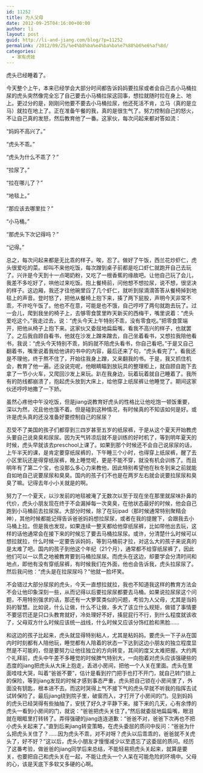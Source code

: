 ```yaml
---
id: 11252
title: 为人父母
date: 2012-09-25T04:16:00+00:00
author: li
layout: post
guid: http://li-and-jiang.com/blog/?p=11252
permalink: /2012/09/25/%e4%b8%ba%e4%ba%ba%e7%88%b6%e6%af%8d/
categories:
  - 家有虎娃
---
```

虎头已经睡着了。

今天整个上午，本来已经学会大部分时间都告诉妈妈要拉尿或者会自己去小马桶拉尿的虎头突然像完全忘了自己要去小马桶拉尿这回事，想拉就随时拉在身上、地上。更过分的是，刚刚问他要不要去小马桶拉尿，他还死活不肯，立马（真的是立马）就拉在地上了。正在准备午餐的我，真的是很生气了。努力控制自己的怒火，不让自己真的发怒，然后教育他了一番。这家伙，每次问起来都对答如流：

“妈妈不高兴了。”

“虎头不乖。”

“虎头为什么不乖了？”

“拉尿了。”

“拉在哪儿了？”

“地毯上。”

“那应该去哪里拉？”

“小马桶。”

“那虎头下次记得吗？”

“记得。”

总之，每次问起来都是无比乖的样子。唉，忍了。做好了午饭，西兰花炒虾仁，虎头很爱吃的菜。却叫不来他吃饭，每次蹭到桌子前都是吃口虾仁就跑开自己去玩了。兴许是今天到十一点喝奶粉，又吃了一根香蕉的缘故吧。让他自己玩了会儿，我差不多吃好了，哄他过来吃饭。抱上餐椅前，问他想不想拉尿，说不想，很坚决的样子。这边厢，我还才往他碗里舀了几个虾仁，就听到尿滴滴答答从餐椅掉到地毯上的声音。登时怒了，把他从餐椅上抱下来，揍了两下屁股，声明今天非常不乖，不许吃午饭了。他也不在意，可能是也不饿，自己哼哼了两句就跑去玩了。过一会儿，爬到我坐的椅子上，去够零食筐里昨天新买的西梅干，嘴里说着：“虎头爱吃这个。”我走过去，说：“虎头今天上午特别不乖，没有零食吃。”把零食筐端开，把他从椅子上抱下来。这家伙又委屈地扁扁嘴，看我不高兴的样子，也就罢了。之后我自顾自看书，他就在沙发上蹭来蹭去，自己坐着看书，又想拉我陪他看书，我说：“虎头今天特别不乖，妈妈就不陪虎头看书，你自己看吧。”于是又自己翻着书，嘴里说着我给他讲的书中的内容，最后还来了句，“虎头看完了”。看我还是不理他，终于熬不住了，开始往我身上蹭，又来翻我的书。于是，我又抓住机会，教育了他一遍。还没说完呢，他眼睛瞄到放玩具的整理柜上，就自顾自跑下去拿了一节小火车，又爬回沙发上来玩。趴在我身边，玩着玩着就自己睡着了。我所有的防线都崩溃了，抱起虎头放到大床上，给他穿上纸尿裤让他睡觉了。期间这家伙还哼哼地撒了一下娇。

虽然心疼他中午没吃饭，但是jiang说教育好虎头的性格比让他吃饱一顿饭重要，深以为然，况且他也饿不着。但是碰到这种情况，有时候真的不知该如何是好。或许是虎头真的还没准备好要控制自己的尿尿？

忍受不了美国的孩子们都穿到三四岁甚至五岁的纸尿裤，于是从这个夏天开始教虎头要自己说臭臭和尿尿。因为天气转凉后就不是训练的好时机了，等到明年夏天的时候，虎头早就该去preschool上课了。如果到那个时候还不会自己说尿尿的话，上午半天的课，是肯定要穿纸尿裤的，下午睡三个小时，也得穿上纸尿裤，醒了去小区里玩还是得穿纸尿裤，晚上睡觉呢，更是不能不穿，就没有机会训练了。而且明年有了第二个宝，也没那么多心力来教他，因此特别希望他在秋冬到来之前就能自如地自己说要尿尿和臭臭。国内的孩子们不也是在两岁左右就会说要拉尿尿和臭臭了嘛。记得去年小小关就是的啊。

努力了一个夏天，以沙发前的地毯被淹了无数次以至于现在坐在那里就尿味扑鼻的代价，虎头小朋友现在终于不会漏掉每一次臭臭，在他状态最好的时候，他会自己跑到小马桶前去拉尿尿。大部分时候，除了在玩ipad（那时候通常特别聚精会神），其他时候都能记得告诉爸爸妈妈想拉尿尿，或者在我的提醒下，会跟我去小马桶上拉。但是我也发现，如果连续一整天都给他穿纸尿裤，比如带他出去玩，这样的话他通常会在接下来的时候忘了要去马桶拉尿尿。或许，分清楚什么时候可以想拉就拉，什么时候一定要告诉妈妈，等到马桶前才拉，对这么大的孩子来说真的是太难了吧。国内的孩子到他这个年纪（21个月），通常都不给穿纸尿裤了，因此他们可以一以贯之地被教育要到马桶拉尿尿。而虎头在这边，却要学会分清时间和地点，即他有没有穿纸尿裤，有时候我们在外面，他也会告诉我，虎头拉尿尿了。然后我问他：“虎头是在拉尿尿吗？”他就一脸坏笑。

不会错过大部分尿尿的虎头，今天一直想拉就拉，我也不知道我这样的教育方法会不会让他印象深刻一些，从而记得以后要拉尿尿都要去马桶。如果说拉尿尿这个问题，不用特别强求的话，那还有一大箩筐类似的问题，考验为人父母，尤其是当妈妈的智慧。比如说，什么让做，什么不让做，多大了该立什么规矩，做错了事情要不要惩罚还是只口头教育就好，冷处理好不好，揍屁屁行不行，到什么程度就该收了，父母双方什么时候应该统一战线，什么时候又应该分饰红脸和黑脸……

和这边的孩子比起来，虎头就显得特别粘人，尤其是粘妈妈。要虎头一下子从在国内时时刻都有人陪他玩，睡觉都有人陪着的状态一下达到这边小朋友的独立程度显然是不可能的，但是要努力让他往独立的方向转变，其间的度又太难把握。大约两个礼拜前，虎头中午差不多睡觉的时候脾气特别大，一向抱着对虎头应该强硬些的态度的jiang把虎头从大床上抱走，丢进小房间，把他一个人关在里面。虎头在里面哇哇大哭，叫着“爸爸不要”，估计是看到拧门把手也打不开门，就自己转门锁上的保险，等到jiang发现的时候才感到事态严重，虎头把自己锁在小房间里了，外面没有钥匙，根本进不去。而这时哭得上气不接下气的虎头早就不听我的指挥去试试转保险了。最后jiang绕到院子里，破窗而入，才打开了小房间的门。见到妈妈的虎头已经哭得有些抽抽了，安抚了好久才平静下来。接下来的几天，心有余悸的虎头一看到小房间的门，就说：“爸爸把虎头关住了。”然后就委屈地扁扁嘴，眼泪就在眼眶里打转转了。弄得强硬的jiang连连道歉：“爸爸不对，爸爸下次再也不把小虎头关起来了。”直到后来jiang转变策略，在虎头委屈的质问中反问：“爸爸为什么把虎头关住了？……因为虎头不乖，对不对呀？虎头以后乖乖的，爸爸就不关虎头了，好不好？”这以后，虎头小朋友才慢慢减少以至遗忘了这委屈的质问。经历了这番考验，做爸爸的jiang同学后来总结，不能轻易把虎头关起来，就算是要关，也要把自己和虎头关在一起，不能让虎头一个人呆在可能危险的环境中。父母的心，该是天底下多软又多硬的心啊。